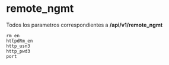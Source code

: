 # remote_ngmt

Todos los parametros correspondientes a **/api/v1/remote_ngmt**

```
rm_en
httpdRm_en
http_usn3
http_pwd3
port
```
